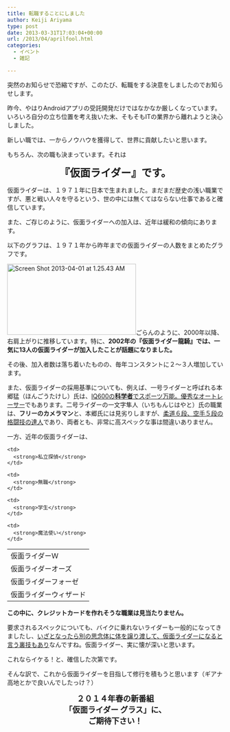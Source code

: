 ```yaml
---
title: 転職することにしました
author: Keiji Ariyama
type: post
date: 2013-03-31T17:03:04+00:00
url: /2013/04/aprilfool.html
categories:
  - イベント
  - 雑記

---
```

突然のお知らせで恐縮ですが、このたび、転職をする決意をしましたのでお知らせします。

昨今、やはりAndroidアプリの受託開発だけではなかなか厳しくなっています。いろいろ自分の立ち位置を考え抜いた末、そもそもITの業界から離れようと決心しました。

新しい職では、一からノウハウを獲得して、世界に貢献したいと思います。

もちろん、次の職も決まっています。それは
  
<!--more-->

<p style="text-align: center;">
  <strong><span style="font-size: x-large;">『仮面ライダー』です。</span></strong>
</p>

仮面ライダーは、１９７１年に日本で生まれました。まだまだ歴史の浅い職業ですが、悪と戦い人々を守るという、世の中には無くてはならない仕事であると確信しています。

また、ご存じのように、仮面ライダーへの加入は、近年は緩和の傾向にあります。

以下のグラフは、１９７１年から昨年までの仮面ライダーの人数をまとめたグラフです。

[<img class="aligncenter size-medium wp-image-255" alt="Screen Shot 2013-04-01 at 1.25.43 AM" src="https://blog.keiji.dev/wp-content/uploads/2013/04/Screen-Shot-2013-04-01-at-1.25.43-AM-300x165.png" width="300" height="165" srcset="https://blog.keiji.dev/wp-content/uploads/2013/04/Screen-Shot-2013-04-01-at-1.25.43-AM-300x165.png 300w, https://blog.keiji.dev/wp-content/uploads/2013/04/Screen-Shot-2013-04-01-at-1.25.43-AM-1024x566.png 1024w, https://blog.keiji.dev/wp-content/uploads/2013/04/Screen-Shot-2013-04-01-at-1.25.43-AM-624x345.png 624w, https://blog.keiji.dev/wp-content/uploads/2013/04/Screen-Shot-2013-04-01-at-1.25.43-AM.png 1363w" sizes="(max-width: 300px) 100vw, 300px" />][1]ごらんのように、2000年以降、右肩上がりに推移しています。特に、**2002年の『仮面ライダー龍騎』では、一気に13人の仮面ライダーが加入したことが話題になりました。**

その後、加入者数は落ち着いたものの、毎年コンスタントに２〜３人増加しています。

また、仮面ライダーの採用基準についても、例えば、一号ライダーと呼ばれる本郷猛（ほんごうたけし）氏は、<span style="text-decoration: underline;">IQ600の<strong>科学者</strong>でスポーツ万能。優秀なオートレーサー</span>でもあります。二号ライダーの一文字隼人（いちもんじはやと）氏の職業は、**フリーのカメラマン**と、本郷氏には見劣りしますが、<span style="text-decoration: underline;">柔道６段、空手５段の格闘技の達人</span>であり、両者とも、非常に高スペックな事は間違いありません。

一方、近年の仮面ライダーは、

<table>
  <tr>
    <td>
      仮面ライダーＷ
    </td>
    
    <td>
      <strong>私立探偵</strong>
    </td>
  </tr>
  
  <tr>
    <td>
      仮面ライダーオーズ
    </td>
    
    <td>
      <strong>無職</strong>
    </td>
  </tr>
  
  <tr>
    <td>
      仮面ライダーフォーゼ
    </td>
    
    <td>
      <strong>学生</strong>
    </td>
  </tr>
  
  <tr>
    <td>
      仮面ライダーウィザード
    </td>
    
    <td>
      <strong>魔法使い</strong>
    </td>
  </tr>
</table>

**この中に、クレジットカードを作れそうな職業は見当たりません。**

要求されるスペックについても、バイクに乗れないライダーも一般的になってきましたし、<span style="text-decoration: underline;">いざとなったら別の思念体に体を譲り渡して、仮面ライダーになると言う裏技もあり</span>なんですね。仮面ライダー、実に懐が深いと思います。

これならイケる！と、確信した次第です。

そんな訳で、これから仮面ライダーを目指して修行を積もうと思います（ギアナ高地とかで良いんでしたっけ？）

<p style="text-align: center;">
  <strong><span style="font-size: large;">２０１４年春の新番組</span></strong><br /> <strong><span style="font-size: large;">「仮面ライダー グラス」に、</span></strong><br /> <strong><span style="font-size: large;">ご期待下さい！</span></strong>
</p>

 [1]: https://blog.keiji.dev/wp-content/uploads/2013/04/Screen-Shot-2013-04-01-at-1.25.43-AM.png